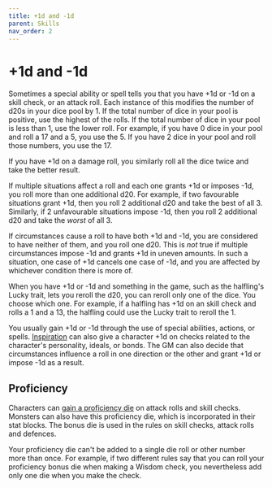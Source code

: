 ```yaml
---
title: +1d and -1d
parent: Skills
nav_order: 2
---
```


# +1d and -1d
Sometimes a special ability or spell tells you that you have +1d or -1d on a skill check, or an attack roll. Each instance of this modifies the number of d20s in your dice pool by 1. If the total number of dice in your pool is positive, use the highest of the rolls. If the total number of dice in your pool is less than 1, use the lower roll. For example, if you have 0 dice in your pool and roll a 17 and a 5, you use the 5. If you have 2 dice in your pool and roll those numbers, you use the 17.

If you have +1d on a damage roll, you similarly roll all the dice twice and take the better result.

If multiple situations affect a roll and each one grants +1d or imposes -1d, you roll more than one additional d20. For example, if two favourable situations grant +1d, then you roll 2 additional d20 and take the best of all 3. Similarly, if 2 unfavourable situations impose -1d, then you roll 2 additional d20 and take the *worst* of all 3.

If circumstances cause a roll to have both +1d and -1d, you are considered to have neither of them, and you roll one d20. This is *not* true if multiple circumstances impose -1d and grants +1d in uneven amounts. In such a situation, one case of +1d cancels one case of -1d, and you are affected by whichever condition there is more of.

When you have +1d or -1d and something in the game, such as the halfling's Lucky trait, lets you reroll the d20, you can reroll only one of the dice. You choose which one. For example, if a halfling has +1d on an skill check and rolls a 1 and a 13, the halfling could use the Lucky trait to reroll the 1.

You usually gain +1d or -1d through the use of special abilities, actions, or spells. [Inspiration](https://stormchaserroleplaying.com/stormchaserRPG/PersonalityandBackgrounds/Inspiration/) can also give a character +1d on checks related to the character's personality, ideals, or bonds. The GM can also decide that circumstances influence a roll in one direction or the other and grant +1d or impose -1d as a result.

## Proficiency
Characters can [gain a proficiency die](https://stormchaserroleplaying.com/stormchaserRPG/StepbyStepCharacters/ChooseaClass/#proficiency) on attack rolls and skill checks. Monsters can also have this proficiency die, which is incorporated in their stat blocks. The bonus die is used in the rules on skill checks, attack rolls and defences.

Your proficiency die can't be added to a single die roll or other number more than once. For example, if two different rules say that you can roll your proficiency bonus die when making a Wisdom check, you nevertheless add only one die when you make the check.